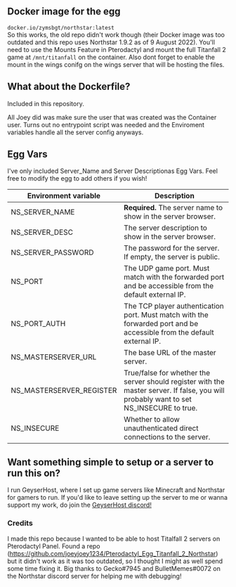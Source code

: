 ## Docker image for the egg
`docker.io/zymsbgt/northstar:latest` <br/>
So this works, the old repo didn't work though (their Docker image was too outdated and this repo uses Northstar 1.9.2 as of 9 August 2022). You'll need to use the Mounts Feature in Pterodactyl and mount the full Titanfall 2 game at `/mnt/titanfall` on the container.
Also dont forget to enable the mount in the wings conifg on the wings server that will be hosting the files.

## What about the Dockerfile?
Included in this repository.

All Joey did was make sure the user that was created was the Container user.
Turns out no entrypoint script was needed and the Enviroment variables handle all the server config anyways.

## Egg Vars

I've only included Server_Name and Server Descriptionas Egg Vars. Feel free to modify the egg to add others if you wish!


| Environment variable      | Description |
| ---                       | --- |
| NS_SERVER_NAME            | **Required.** The server name to show in the server browser. |
| NS_SERVER_DESC            | The server description to show in the server browser. |
| NS_SERVER_PASSWORD        | The password for the server. If empty, the server is public. |
| NS_PORT                   | The UDP game port. Must match with the forwarded port and be accessible from the default external IP. |
| NS_PORT_AUTH              | The TCP player authentication port. Must match with the forwarded port and be accessible from the default external IP. |
| NS_MASTERSERVER_URL       | The base URL of the master server. |
| NS_MASTERSERVER_REGISTER  | True/false for whether the server should register with the master server. If false, you will probably want to set NS_INSECURE to true. |
| NS_INSECURE               | Whether to allow unauthenticated direct connections to the server. |

## Want something simple to setup or a server to run this on?
I run GeyserHost, where I set up game servers like Minecraft and Northstar for gamers to run. If you'd like to leave setting up the server to me or wanna support my work, do join the [GeyserHost discord!](https://discord.gg/gwtQqFjDYp)

### Credits
I made this repo because I wanted to be able to host Titalfall 2 servers on Pterodactyl Panel. Found a repo (https://github.com/joeyjoey1234/Pterodactyl_Egg_Titanfall_2_Northstar) but it didn't work as it was too outdated, so I thought I might as well spend some time fixing it. 
Big thanks to Gecko#7945 and BulletMemes#0072 on the Northstar discord server for helping me with debugging!
